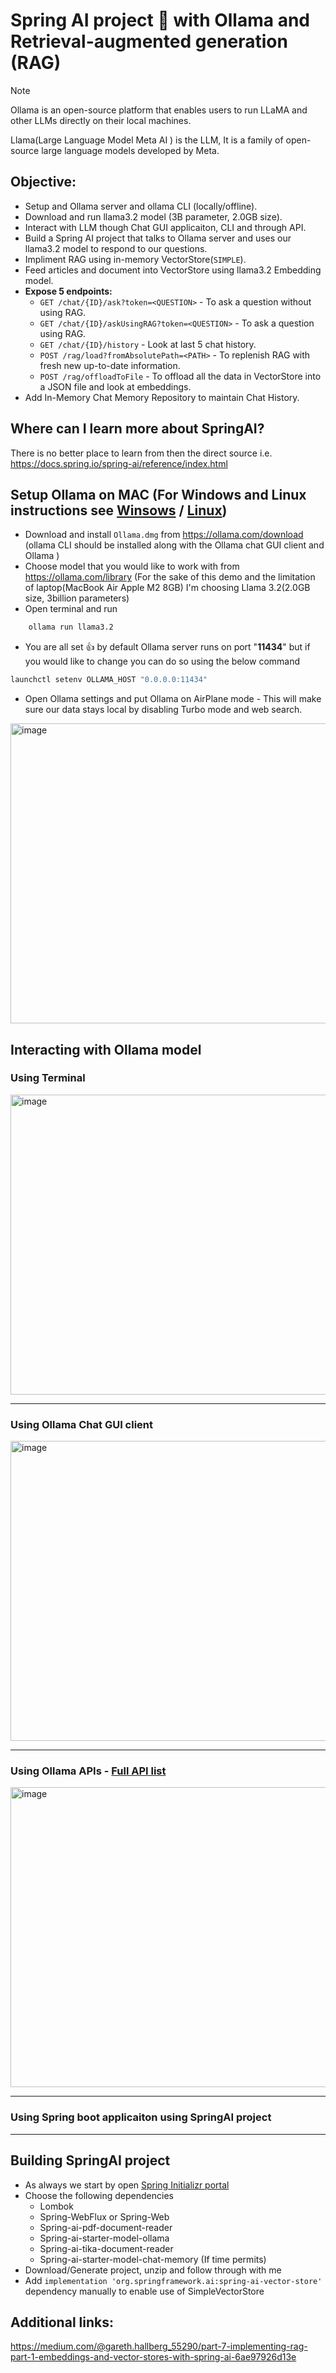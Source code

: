 # Spring AI project :rocket: with Ollama and Retrieval-augmented generation (RAG)

> [!NOTE]
> Ollama is an open-source platform that enables users to run LLaMA and other LLMs directly on their local machines.
> 
> Llama(Large Language Model Meta AI ) is the LLM, It is a family of open-source large language models developed by Meta.

## Objective: 
* Setup and Ollama server and ollama CLI (locally/offline).
* Download and run llama3.2 model (3B parameter, 2.0GB size).
* Interact with LLM though Chat GUI applicaiton, CLI and through API.
* Build a Spring AI project that talks to Ollama server and uses our llama3.2 model to respond to our questions.
* Impliment RAG using in-memory VectorStore(`SIMPLE`).
* Feed articles and document into VectorStore using llama3.2 Embedding model.
* __Expose 5 endpoints:__
    * `GET /chat/{ID}/ask?token=<QUESTION>` - To ask a question without using RAG.
    * `GET /chat/{ID}/askUsingRAG?token=<QUESTION>` - To ask a question using RAG.
    * `GET /chat/{ID}/history` - Look at last 5 chat history.
    * `POST /rag/load?fromAbsolutePath=<PATH>` - To replenish RAG with fresh new up-to-date information.
    * `POST /rag/offloadToFile` - To offload all the data in VectorStore into a JSON file and look at embeddings.
* Add In-Memory Chat Memory Repository to maintain Chat History.

## Where can I learn more about SpringAI?
There is no better place to learn from then the direct source i.e. https://docs.spring.io/spring-ai/reference/index.html

## Setup Ollama on MAC (For Windows and Linux instructions see [Winsows](https://github.com/ollama/ollama/blob/main/docs/windows.md) / [Linux](https://github.com/ollama/ollama/blob/main/docs/linux.md))

- Download and install `Ollama.dmg` from https://ollama.com/download (ollama CLI should be installed along with the Ollama chat GUI client and Ollama )
- Choose model that you would like to work with from https://ollama.com/library
  (For the sake of this demo and the limitation of laptop(MacBook Air Apple M2 8GB) I'm choosing Llama 3.2(2.0GB size, 3billion parameters)
- Open terminal and run
``` cmd
    ollama run llama3.2
```
- You are all set :thumbsup: by default Ollama server runs on port "**11434**" but if you would like to change you can do so using the below command
```cmd
launchctl setenv OLLAMA_HOST "0.0.0.0:11434"
```
- Open Ollama settings and put Ollama on AirPlane mode - This will make sure our data stays local by disabling Turbo mode and web search.
<img width="640" height="480" alt="image" src="https://github.com/user-attachments/assets/c0dde131-5536-4c03-aace-3c0dc47234b3" />


## Interacting with Ollama model
### Using Terminal
<img width="640" height="480" alt="image" src="https://github.com/user-attachments/assets/2743a64c-5e5f-483a-8e99-4daa6371617d" />

---
### Using Ollama Chat GUI client
<img width="640" height="480" alt="image" src="https://github.com/user-attachments/assets/41455b5a-42b1-45e1-be2c-44066402bb3d" />

---
### Using Ollama APIs - [Full API list](https://github.com/ollama/ollama/blob/main/docs/api.md)
<img width="640" height="480" alt="image" src="https://github.com/user-attachments/assets/0e1869a4-5c8a-42de-9300-2f57b0d178ca" />

---
### Using Spring boot applicaiton using SpringAI project 

---
## Building SpringAI project

- As always we start by open [Spring Initializr portal](https://start.spring.io/)
- Choose the following dependencies
   * Lombok
   * Spring-WebFlux or Spring-Web
   * Spring-ai-pdf-document-reader
   * Spring-ai-starter-model-ollama
   * Spring-ai-tika-document-reader
   * Spring-ai-starter-model-chat-memory (If time permits)
- Download/Generate project, unzip and follow through with me
- Add `implementation 'org.springframework.ai:spring-ai-vector-store'` dependency manually to enable use of SimpleVectorStore

## Additional links:
https://medium.com/@gareth.hallberg_55290/part-7-implementing-rag-part-1-embeddings-and-vector-stores-with-spring-ai-6ae97926d13e
